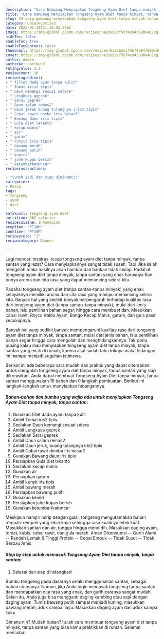 ```yaml
---
description: "Cara Gampang Menyiapkan Tongseng Ayam Diet tanpa minyak, tanpa santanAnti Ribet, Enak Banget"
title: "Cara Gampang Menyiapkan Tongseng Ayam Diet tanpa minyak, tanpa santanAnti Ribet, Enak Banget"
slug: 89-cara-gampang-menyiapkan-tongseng-ayam-diet-tanpa-minyak-tanpa-santananti-ribet-enak-banget
category: Uncategorized
date: 2023-01-18T11:40:03.495Z
image: https://img-global.cpcdn.com/recipes/ba2c656cf9bf4e04/680x482cq70/tongseng-ayam-diet-tanpa-minyak-tanpa-santan-foto-resep-utama.jpg
hideToc: false
enableToc: true
enableTocContent: false
thumbnail: https://img-global.cpcdn.com/recipes/ba2c656cf9bf4e04/680x482cq70/tongseng-ayam-diet-tanpa-minyak-tanpa-santan-foto-resep-utama.jpg
cover: https://img-global.cpcdn.com/recipes/ba2c656cf9bf4e04/680x482cq70/tongseng-ayam-diet-tanpa-minyak-tanpa-santan-foto-resep-utama.jpg
author: Admin
authorAv: notfound
ratingvalue: 3.3
reviewcount: 16
recipeingredient:
- " fillet dada ayam tanpa kulit"
- " Tomat iris2 tipis"
- " Daun kemangi sesuai selera"
- " Lengkuas geprek"
- " Serai geprek"
- " Daun salam remas2"
- " Daun jeruk buang tulangnya iris2 tipis"
- " Cabai rawit domba iris besar2"
- " Bawang daun iris tipis"
- " Gula diet lakanto"
- " kecap manis"
- " air"
- " garam"
- " kunyit iris tipis"
- " bawang merah"
- " bawang putih"
- " kemiri"
- " jahe kupas bersih"
- " ketumbarkatuncar"
recipeinstructions:

- "Sudah jadi dan siap dinikmati!"
categories:
- Resep
tags:
- tongseng
- ayam
- diet

katakunci: tongseng ayam diet 
nutrition: 262 calories
recipecuisine: Indonesian
preptime: "PT10M"
cooktime: "PT44M"
recipeyield: "1"
recipecategory: Dinner

---
```



Lagi mencari inspirasi resep tongseng ayam diet tanpa minyak, tanpa santan yang lezat? Cara menyiapkannya sangat tidak susah. Tapi Jika salah mengolah maka hasilnya akan hambar dan bahkan tidak sedap. Padahal tongseng ayam diet tanpa minyak, tanpa santan yang enak harusnya Kan punya aroma dan cita rasa yang dapat memancing selera kita.


Padahal tongseng ayam diet (tanpa santan-tanpa minyak) yang enak selayaknya memiliki aroma dan cita rasa yang mampu memancing selera kita. Banyak hal yang sedikit banyak berpengaruh terhadap kualitas rasa dari tongseng ayam diet (tanpa santan-tanpa minyak), mulai dari jenis bahan, lalu pemilihan bahan segar, hingga cara membuat dan. Masukkan cabai rawit, Royco Kaldu Ayam, Bango Kecap Manis, garam, dan gula pasir secukupnya.

Banyak hal yang sedikit banyak mempengaruhi kualitas rasa dari tongseng ayam diet tanpa minyak, tanpa santan, mulai dari jenis bahan, lalu pemilihan bahan segar hingga cara mengolah dan menghidangkannya. Tak perlu pusing kalau mau menyiapkan tongseng ayam diet tanpa minyak, tanpa santan yang enak di rumah, karena asal sudah tahu triknya maka hidangan ini mampu menjadi suguhan istimewa.


Berikut ini ada beberapa cara mudah dan praktis yang dapat diterapkan untuk mengolah tongseng ayam diet tanpa minyak, tanpa santan yang siap dikreasikan. Anda dapat membuat Tongseng Ayam Diet tanpa minyak, tanpa santan menggunakan 19 bahan dan 0 langkah pembuatan. Berikut ini langkah-langkah untuk menyiapkan hidangannya.

<!--inarticleads1-->

##### Bahan-bahan dan bumbu yang wajib ada untuk menyiapkan Tongseng Ayam Diet tanpa minyak, tanpa santan:

1. Gunakan  fillet dada ayam tanpa kulit
1. Ambil  Tomat iris2 tipis
1. Sediakan  Daun kemangi sesuai selera
1. Ambil  Lengkuas geprek
1. Sediakan  Serai geprek
1. Ambil  Daun salam remas2
1. Ambil  Daun jeruk, buang tulangnya iris2 tipis
1. Ambil  Cabai rawit domba iris besar2
1. Gunakan  Bawang daun iris tipis
1. Persiapkan  Gula diet lakanto
1. Sediakan  kecap manis
1. Gunakan  air
1. Persiapkan  garam
1. Ambil  kunyit iris tipis
1. Ambil  bawang merah
1. Persiapkan  bawang putih
1. Gunakan  kemiri
1. Persiapkan  jahe kupas bersih
1. Gunakan  ketumbar/katuncar


Meskipun hampir mirip dengan gulai, tongseng mengutamakan bahan rempah-rempah yang lebih kaya sehingga rasa kuahnya lebih kuat. Masukkan santan dan air, tunggu hingga mendidih. Masukkan daging ayam, tomat, kubis, cabai rawit, dan gula merah. Aman Dikonsumsi -- Gurih Alami -- Rendah Lemak &amp; Tinggi Protein -- Cepat Empuk -- Tidak Susut -- Tidak Berbau Amis. 

<!--inarticleads2-->

##### Step by step untuk memasak Tongseng Ayam Diet tanpa minyak, tanpa santan:


1. Selesai dan siap dihidangkan!

Bumbu tongseng pada dasarnya selalu menggunakan santan, sebagai bahan utamanya. Namun, jika Anda ingin memasak tongseng tanpa santan dan mendapatkan cita rasa yang enak, dan gurih,caranya sangat mudah. Selain itu, Anda juga bisa mengganti daging kambing atau sapi dengan daging ayam. Tumis bawang putih sampai menjadi kuning, masukkan bawang merah, aduk sampai layu. Masukkan daging ayam dan aduk sampai kaku. 

Gimana nih? Mudah bukan? Itulah cara membuat tongseng ayam diet tanpa minyak, tanpa santan yang bisa kamu praktikkan di rumah. Selamat mencoba!

